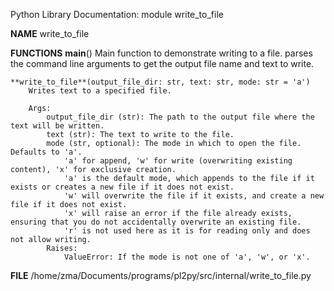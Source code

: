 Python Library Documentation: module write_to_file

**NAME**
    write_to_file

**FUNCTIONS**
    **__main__**()
        Main function to demonstrate writing to a file.
        parses the command line arguments to get the output file name and text to write.

    **write_to_file**(output_file_dir: str, text: str, mode: str = 'a')
        Writes text to a specified file.

        Args:
            output_file_dir (str): The path to the output file where the text will be written.
            text (str): The text to write to the file.
            mode (str, optional): The mode in which to open the file. Defaults to 'a'.
                'a' for append, 'w' for write (overwriting existing content), 'x' for exclusive creation.
                'a' is the default mode, which appends to the file if it exists or creates a new file if it does not exist.
                'w' will overwrite the file if it exists, and create a new file if it does not exist.
                'x' will raise an error if the file already exists, ensuring that you do not accidentally overwrite an existing file.
                'r' is not used here as it is for reading only and does not allow writing.
            Raises:
                ValueError: If the mode is not one of 'a', 'w', or 'x'.

**FILE**
    /home/zma/Documents/programs/pl2py/src/internal/write_to_file.py

